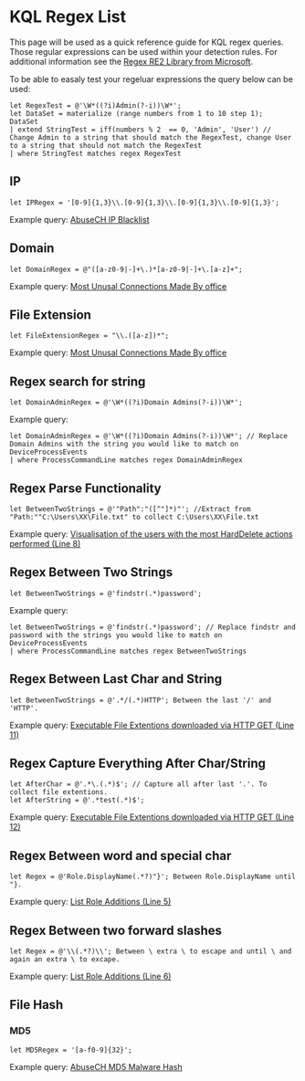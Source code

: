 # KQL Regex List

This page will be used as a quick reference guide for KQL regex queries. Those regular expressions can be used within your detection rules. For additional information see the  [Regex RE2 Library from Microsoft](https://docs.microsoft.com/en-us/azure/data-explorer/kusto/query/re2-library). 

To be able to easaly test your regeluar expressions the query below can be used:
```
let RegexTest = @'\W*((?i)Admin(?-i))\W*';
let DataSet = materialize (range numbers from 1 to 10 step 1);
DataSet
| extend StringTest = iff(numbers % 2  == 0, 'Admin', 'User') // Change Admin to a string that should match the RegexTest, change User to a string that should not match the RegexTest
| where StringTest matches regex RegexTest
```

## IP
```
let IPRegex = '[0-9]{1,3}\\.[0-9]{1,3}\\.[0-9]{1,3}\\.[0-9]{1,3}';
```
Example query: [AbuseCH IP Blacklist](../Threat%20Hunting/TI%20Feed%20-%20AbuseCHIPBlacklistFeed.md)

## Domain
```
let DomainRegex = @"([a-z0-9|-]+\.)*[a-z0-9|-]+\.[a-z]+";
```
Example query: [Most Unusal Connections Made By office](../Defender%20For%20Endpoint/RareConnectionsMadeByOffice.md)

## File Extension
```
let FileExtensionRegex = "\\.([a-z])*";
```
Example query: [Most Unusal Connections Made By office](../Defender%20For%20Endpoint/RareConnectionsMadeByOffice.md)

## Regex search for string
```
let DomainAdminRegex = @'\W*((?i)Domain Admins(?-i))\W*';
```
Example query:
```
let DomainAdminRegex = @'\W*((?i)Domain Admins(?-i))\W*'; // Replace Domain Admins with the string you would like to match on
DeviceProcessEvents
| where ProcessCommandLine matches regex DomainAdminRegex
```

## Regex Parse Functionality 
```
let BetweenTwoStrings = @'"Path":"([^"]*)"'; //Extract from "Path:""C:\Users\XX\File.txt" to collect C:\Users\XX\File.txt
```
Example query: [Visualisation of the users with the most HardDelete actions performed (Line 8)](../Defender%20For%20Cloud%20Apps/HardUserDelete.md)

## Regex Between Two Strings
```
let BetweenTwoStrings = @'findstr(.*)password';
```
Example query:
```
let BetweenTwoStrings = @'findstr(.*)password'; // Replace findstr and password with the strings you would like to match on
DeviceProcessEvents
| where ProcessCommandLine matches regex BetweenTwoStrings
```

## Regex Between Last Char and String
```
let BetweenTwoStrings = @'.*/(.*)HTTP'; Between the last '/' and 'HTTP'. 
```
Example query: [Executable File Extentions downloaded via HTTP GET (Line 11)](https://github.com/Bert-JanP/Hunting-Queries-Detection-Rules/blob/main/Defender%20For%20Endpoint/HTTPExecutableFilesDownloaded.md)

## Regex Capture Everything After Char/String
```
let AfterChar = @'.*\.(.*)$'; // Capture all after last '.'. To collect file extentions.
let AfterString = @'.*test(.*)$';
```
Example query: [Executable File Extentions downloaded via HTTP GET (Line 12)](https://github.com/Bert-JanP/Hunting-Queries-Detection-Rules/blob/main/Defender%20For%20Endpoint/HTTPExecutableFilesDownloaded.md)

## Regex Between word and special char
```
let Regex = @'Role.DisplayName(.*?)"}'; Between Role.DisplayName until "}. 
```
Example query: [List Role Additions (Line 5)](../Azure%20Active%20Directory/ADRoleAdditions.md)

## Regex Between two forward slashes 
```
let Regex = @'\\(.*?)\\'; Between \ extra \ to escape and until \ and again an extra \ to excape. 
```
Example query: [List Role Additions (Line 6)](../Azure%20Active%20Directory/ADRoleAdditions.md)

## File Hash

### MD5
```
let MD5Regex = '[a-f0-9]{32}';
```
Example query: [AbuseCH MD5 Malware Hash](https://github.com/Bert-JanP/Hunting-Queries-Detection-Rules/blob/main/Threat%20Hunting/AbuseCHMD5Malware.md)